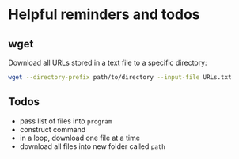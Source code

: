 # Helpful reminders and todos

## wget

Download all URLs stored in a text file to a specific directory:

```bash
wget --directory-prefix path/to/directory --input-file URLs.txt
```

## Todos

- pass list of files into `program`
- construct command
- in a loop, download one file at a time
- download all files into new folder called `path`
